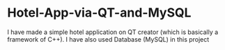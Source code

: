 # Hotel-App-via-QT-and-MySQL
I have made a simple hotel application on QT creator (which is basically a framework of C++). I have also used Database (MySQL) in this project
